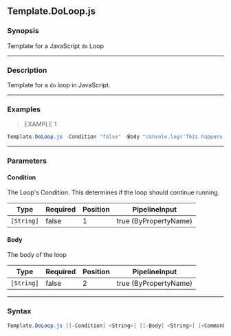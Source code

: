 Template.DoLoop.js
------------------

### Synopsis
Template for a JavaScript `do` Loop

---

### Description

Template for a `do` loop in JavaScript.

---

### Examples
> EXAMPLE 1

```PowerShell
Template.DoLoop.js -Condition "false" -Body "console.log('This happens once')"
```

---

### Parameters
#### **Condition**
The Loop's Condition.
This determines if the loop should continue running.

|Type      |Required|Position|PipelineInput        |
|----------|--------|--------|---------------------|
|`[String]`|false   |1       |true (ByPropertyName)|

#### **Body**
The body of the loop

|Type      |Required|Position|PipelineInput        |
|----------|--------|--------|---------------------|
|`[String]`|false   |2       |true (ByPropertyName)|

---

### Syntax
```PowerShell
Template.DoLoop.js [[-Condition] <String>] [[-Body] <String>] [<CommonParameters>]
```
